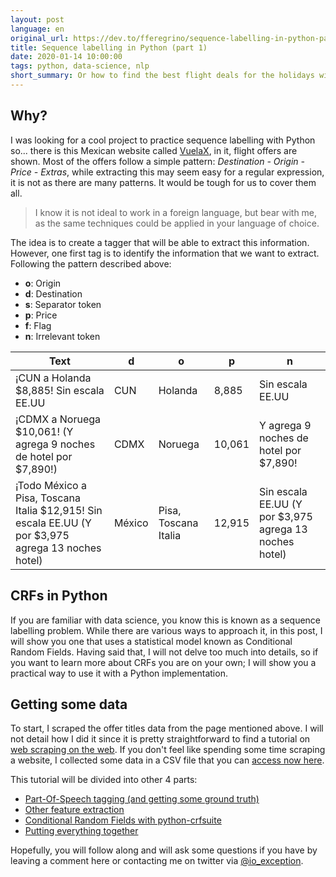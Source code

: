 ```yaml
---
layout: post
language: en
original_url: https://dev.to/fferegrino/sequence-labelling-in-python-part-1-4noa
title: Sequence labelling in Python (part 1)
date: 2020-01-14 10:00:00
tags: python, data-science, nlp
short_summary: Or how to find the best flight deals for the holidays with programming.
---
```


## Why?

I was looking for a cool project to practice sequence labelling with Python so... there is this Mexican website called [VuelaX](https://www.vuelax.com), in it, flight offers are shown. Most of the offers follow a simple pattern: *Destination - Origin - Price - Extras*, while extracting this may seem easy for a regular expression, it is not as there are many patterns. It would be tough for us to cover them all.

 > I know it is not ideal to work in a foreign language, but bear with me, as the same techniques could be applied in your language of choice.

The idea is to create a tagger that will be able to extract this information. However, one first tag is to identify the information that we want to extract. Following the pattern described above:

 - **o**: Origin
 - **d**: Destination
 - **s**: Separator token
 - **p**: Price
 - **f**: Flag
 - **n**: Irrelevant token

| Text     | d    | o    | p    | n    |
|------    |----- |----- |----- |----- |
| ¡CUN a Holanda $8,885! Sin escala EE.UU | CUN | Holanda | 8,885 | Sin escala EE.UU |
| ¡CDMX a Noruega $10,061! (Y agrega 9 noches de hotel por $7,890!) | CDMX | Noruega | 10,061 | Y agrega 9 noches de hotel por $7,890!|
| ¡Todo México a Pisa, Toscana Italia $12,915! Sin escala EE.UU (Y por $3,975 agrega 13 noches hotel) | México | Pisa, Toscana Italia | 12,915 | Sin escala EE.UU (Y por $3,975 agrega 13 noches hotel) |

## CRFs in Python

If you are familiar with data science, you know this is known as a sequence labelling problem. While there are various ways to approach it, in this post, I will show you one that uses a statistical model known as Conditional Random Fields. Having said that, I will not delve too much into details, so if you want to learn more about CRFs you are on your own; I will show you a practical way to use it with a Python implementation.

## Getting some data  

To start, I scraped the offer titles data from the page mentioned above. I will not detail how I did it since it is pretty straightforward to find a tutorial on [web scraping on the web](https://realpython.com/beautiful-soup-web-scraper-python/). If you don't feel like spending some time scraping a website, I collected some data in a CSV file that you can [access now here](https://github.com/fferegrino/vuelax-crf/blob/master/data/vuelos.csv).

This tutorial will be divided into other 4 parts:  

 - [Part-Of-Speech tagging (and getting some ground truth)](https://dev.to/fferegrino/part-of-speech-tagging-sequence-labelling-in-python-part-2-4o66)
 - [Other feature extraction](https://dev.to/fferegrino/extracting-more-features-sequence-labelling-in-python-part-3-3389)
 - [Conditional Random Fields with python-crfsuite](https://dev.to/fferegrino/conditional-random-fields-in-python-sequence-labelling-part-4-5ei2)
 - [Putting everything together](https://dev.to/fferegrino/putting-everything-together-sequence-labelling-in-python-part-5-19ng)

Hopefully, you will follow along and will ask some questions if you have by leaving a comment here or contacting me on twitter via [@io_exception](https://twitter.com/io_exception).
